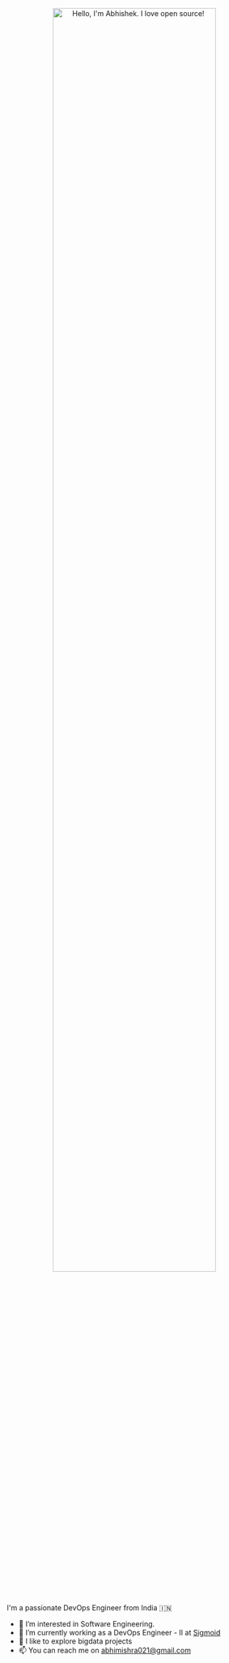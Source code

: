 <p align="center"><a href="https://abhishek021.github.io"><img width="80%" alt="Hello, I'm Abhishek. I love open source!"/></a></p>

<!--- src="./assets/gh-readme-header.png" /></a></p> --->

<br />
I'm a passionate DevOps Engineer from India 🇮🇳
<br />

- 👀 I’m interested in Software Engineering.
- 🌱 I’m currently working as a DevOps Engineer - II at <a href="https://www.sigmoid.com/">Sigmoid</a>
- 💞️ I like to explore bigdata projects
- 📫 You can reach me on abhimishra021@gmail.com

<!---
abhishek021/abhishek021 is a ✨ special ✨ repository because its `README.md` (this file) appears on your GitHub profile.
You can click the Preview link to take a look at your changes.
--->
